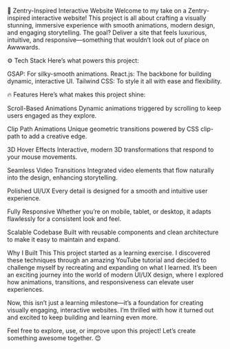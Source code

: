 🚀 Zentry-Inspired Interactive Website
Welcome to my take on a Zentry-inspired interactive website! This project is all about crafting a visually stunning, immersive experience with smooth animations, modern design, and engaging storytelling. The goal? Deliver a site that feels luxurious, intuitive, and responsive—something that wouldn’t look out of place on Awwwards.


⚙️ Tech Stack
Here’s what powers this project:

GSAP: For silky-smooth animations.
React.js: The backbone for building dynamic, interactive UI.
Tailwind CSS: To style it all with ease and flexibility.


🔥 Features
Here’s what makes this project shine:

Scroll-Based Animations
Dynamic animations triggered by scrolling to keep users engaged as they explore.

Clip Path Animations
Unique geometric transitions powered by CSS clip-path to add a creative edge.

3D Hover Effects
Interactive, modern 3D transformations that respond to your mouse movements.

Seamless Video Transitions
Integrated video elements that flow naturally into the design, enhancing storytelling.

Polished UI/UX
Every detail is designed for a smooth and intuitive user experience.

Fully Responsive
Whether you’re on mobile, tablet, or desktop, it adapts flawlessly for a consistent look and feel.

Scalable Codebase
Built with reusable components and clean architecture to make it easy to maintain and expand.

Why I Built This
This project started as a learning exercise. I discovered these techniques through an amazing YouTube tutorial and decided to challenge myself by recreating and expanding on what I learned. It’s been an exciting journey into the world of modern UI/UX design, where I explored how animations, transitions, and responsiveness can elevate user experiences.

Now, this isn’t just a learning milestone—it’s a foundation for creating visually engaging, interactive websites. I’m thrilled with how it turned out and excited to keep building and learning even more.

Feel free to explore, use, or improve upon this project! Let’s create something awesome together. 😊

